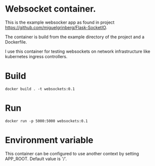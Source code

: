 # Websocket container.
This is the example websocker app as found in project https://github.com/miguelgrinberg/Flask-SocketIO.

The container is build from the example directory of the project and a Dockerfile.

I use this container for testing websockets on network infrastructure like kubernetes ingress controllers.

# Build

    docker build . -t websockets:0.1

# Run

    docker run -p 5000:5000 websockets:0.1

# Environment variable

This container can be configured to use another context by setting APP_ROOT. Default value is '/'.
